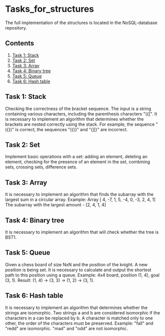 # Tasks_for_structures

The full implementation of the structures is located in the NoSQL-database repository.

## Contents

1. [Task 1: Stack](#task-1-stack)
2. [Task 2: Set](#task-2-set)
3. [Task 3: Array](#task-3-array)
4. [Task 4: Binary tree](#task-4-binary-tree)
5. [Task 5: Queue](#task-5-queue)
6. [Task 6: Hash table](#task-6-hash-table)

## Task 1: Stack
Checking the correctness of the bracket sequence.
The input is a string containing various characters,
including the parenthesis characters "({[". It is necessary to implement an algorithm that
determines whether the brackets are nested correctly using the stack. For example,
the sequence "({})" is correct, the sequences "({)}" and "(][)"
are incorrect.


## Task 2: Set
Implement basic operations with a set: adding an element,
deleting an element, checking for the presence of an element in the set, combining
sets, crossing sets, difference sets.


## Task 3: Array
It is necessary to implement an algorithm that finds
the subarray with the largest sum in a circular array.
Example:
Array [ 4, -7, 1, 5, -4, 0, -3, 2, 4, 1]
The subarray with the largest amount - [2, 4, 1, 4]


## Task 4: Binary tree
It is necessary to implement an algorithm that will check whether
the tree is BST1.


## Task 5: Queue
Given a chess board of size NxN and the position of the knight. A new position is being set.
It is necessary to calculate and output the shortest path to this position using
a queue.
Example:
4x4 board, position (1, 4), goal (3, 1).
Result: (1, 4) -> (3, 3) -> (1, 2) -> (3, 1).


## Task 6: Hash table
It is necessary to implement an algorithm that determines whether the strings
are isomorphic.
Two strings a and b are considered isomorphic if the characters in a can be replaced
by b.
A character is matched only to one other, the order of the characters must
be preserved.
Example:
"fall" and "redd" are isomorphic.
"mad" and "odd" are not isomorphic.